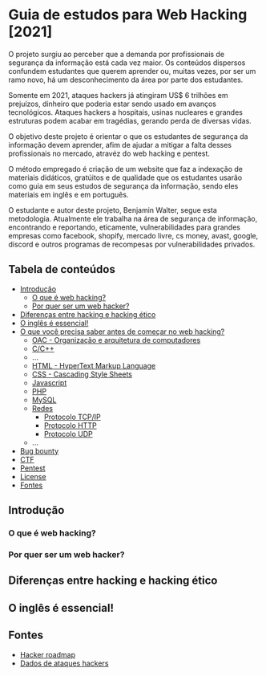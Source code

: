 # Guia de estudos para Web Hacking \[2021\]

O projeto surgiu ao perceber que a demanda por profissionais de segurança da informação está cada vez maior. Os conteúdos dispersos confundem estudantes que querem aprender ou, muitas vezes, por ser um ramo novo, há um desconhecimento da área por parte dos estudantes.

Somente em 2021, ataques hackers já atingiram US$ 6 trilhões em prejuízos, dinheiro que poderia estar sendo usado em avanços tecnológicos. Ataques hackers a hospitais, usinas nucleares e grandes estruturas podem acabar em tragédias, gerando perda de diversas vidas.

O objetivo deste projeto é orientar o que os estudantes de segurança da informação devem aprender, afim de ajudar a mitigar a falta desses profissionais no mercado, atravéz do web hacking e pentest.

O método empregado é criação de um website que faz a indexação de materiais didáticos, gratúitos e de qualidade que os estudantes usarão como guia em seus estudos de segurança da informação, sendo eles materiais em inglês e em português.

O estudante e autor deste projeto, Benjamin Walter, segue esta metodologia. Atualmente ele trabalha na área de segurança de informação, encontrando e reportando, eticamente, vulnerabilidades para grandes empresas como facebook, shopify, mercado livre, cs money, avast, google, discord e outros programas de recompesas por vulnerabilidades privados.




## Tabela de conteúdos
- [Introdução](#)
  - [O que é web hacking?](#)
  - [Por quer ser um web hacker?](#)
- [Diferenças entre hacking e hacking ético](#)
- [O inglês é essencial!](#)
- [O que você precisa saber antes de começar no web hacking?](#)
  - [OAC - Organização e arquitetura de computadores](#)
  - [C/C++](#)
  - ...
  - [HTML - HyperText Markup Language](#)
  - [CSS - Cascading Style Sheets](#)
  - [Javascript](#)
  - [PHP](#)
  - [MySQL](#)
  - [Redes](#)
    - [Protocolo TCP/IP](#)
    - [Protocolo HTTP](#)
    - [Protocolo UDP](#)
  - ...
- [Bug bounty](#)
- [CTF](#)
- [Pentest](#)
- [License](#license)
- [Fontes](#fontes)

## Introdução

### O que é web hacking?

### Por quer ser um web hacker?

## Diferenças entre hacking e hacking ético

## O inglês é essencial!

## Fontes

- [Hacker roadmap](https://github.com/sundowndev/hacker-roadmap)
- [Dados de ataques hackers](https://olhardigital.com.br/2021/09/12/seguranca/brasil-e-o-5o-pais-em-ataques-de-hackers-contra-empresas)
